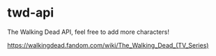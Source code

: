 # twd-api
The Walking Dead API, feel free to add more characters!

https://walkingdead.fandom.com/wiki/The_Walking_Dead_(TV_Series)
